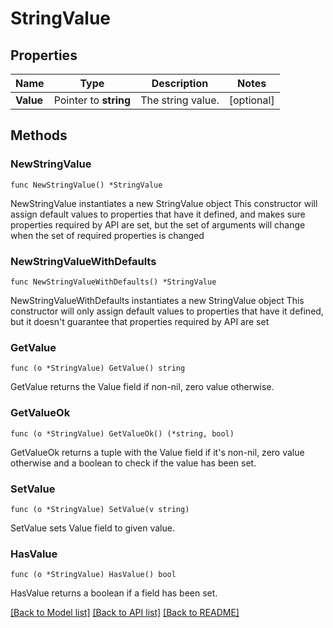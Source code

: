 # StringValue

## Properties

Name | Type | Description | Notes
------------ | ------------- | ------------- | -------------
**Value** | Pointer to **string** | The string value. | [optional] 

## Methods

### NewStringValue

`func NewStringValue() *StringValue`

NewStringValue instantiates a new StringValue object
This constructor will assign default values to properties that have it defined,
and makes sure properties required by API are set, but the set of arguments
will change when the set of required properties is changed

### NewStringValueWithDefaults

`func NewStringValueWithDefaults() *StringValue`

NewStringValueWithDefaults instantiates a new StringValue object
This constructor will only assign default values to properties that have it defined,
but it doesn't guarantee that properties required by API are set

### GetValue

`func (o *StringValue) GetValue() string`

GetValue returns the Value field if non-nil, zero value otherwise.

### GetValueOk

`func (o *StringValue) GetValueOk() (*string, bool)`

GetValueOk returns a tuple with the Value field if it's non-nil, zero value otherwise
and a boolean to check if the value has been set.

### SetValue

`func (o *StringValue) SetValue(v string)`

SetValue sets Value field to given value.

### HasValue

`func (o *StringValue) HasValue() bool`

HasValue returns a boolean if a field has been set.


[[Back to Model list]](../README.md#documentation-for-models) [[Back to API list]](../README.md#documentation-for-api-endpoints) [[Back to README]](../README.md)


